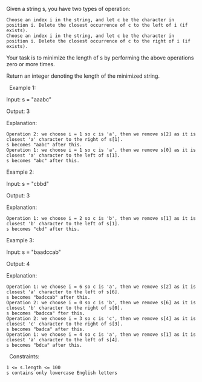 Given a string s, you have two types of operation:


	Choose an index i in the string, and let c be the character in position i. Delete the closest occurrence of c to the left of i (if exists).
	Choose an index i in the string, and let c be the character in position i. Delete the closest occurrence of c to the right of i (if exists).


Your task is to minimize the length of s by performing the above operations zero or more times.

Return an integer denoting the length of the minimized string.

 
Example 1:


Input: s = "aaabc"

Output: 3

Explanation:


	Operation 2: we choose i = 1 so c is 'a', then we remove s[2] as it is closest 'a' character to the right of s[1].
	s becomes "aabc" after this.
	Operation 1: we choose i = 1 so c is 'a', then we remove s[0] as it is closest 'a' character to the left of s[1].
	s becomes "abc" after this.



Example 2:


Input: s = "cbbd"

Output: 3

Explanation:


	Operation 1: we choose i = 2 so c is 'b', then we remove s[1] as it is closest 'b' character to the left of s[1].
	s becomes "cbd" after this.



Example 3:


Input: s = "baadccab"

Output: 4

Explanation:


	Operation 1: we choose i = 6 so c is 'a', then we remove s[2] as it is closest 'a' character to the left of s[6].
	s becomes "badccab" after this.
	Operation 2: we choose i = 0 so c is 'b', then we remove s[6] as it is closest 'b' character to the right of s[0].
	s becomes "badcca" fter this.
	Operation 2: we choose i = 3 so c is 'c', then we remove s[4] as it is closest 'c' character to the right of s[3].
	s becomes "badca" after this.
	Operation 1: we choose i = 4 so c is 'a', then we remove s[1] as it is closest 'a' character to the left of s[4].
	s becomes "bdca" after this.



 
Constraints:


	1 <= s.length <= 100
	s contains only lowercase English letters

